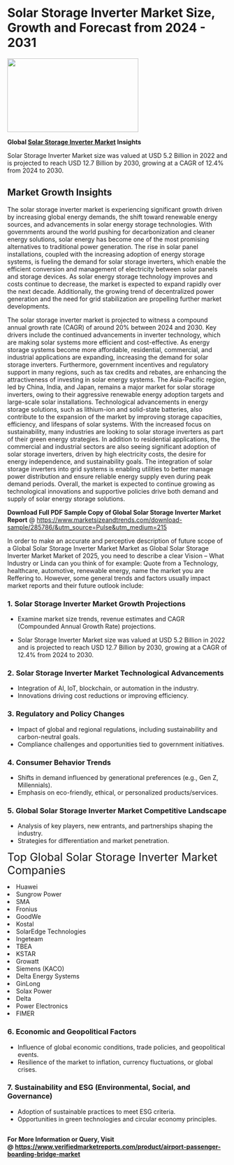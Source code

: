 <H1>Solar Storage Inverter Market Size, Growth and Forecast from 2024 - 2031</H1><img class="aligncenter size-medium wp-image-584254" src="https://thirdeyenews.in/wp-content/uploads/2024/09/Global-Market-Research-300x168.jpeg" alt="" width="300" height="168" /><p><strong>Global&nbsp;<a href="https://www.marketsizeandtrends.com/download-sample/285786/&amp;utm_source=Pulse&amp;utm_medium=215">Solar Storage Inverter Market</a> Insights</strong></p><p>Solar Storage Inverter Market size was valued at USD 5.2 Billion in 2022 and is projected to reach USD 12.7 Billion by 2030, growing at a CAGR of 12.4% from 2024 to 2030.</p><p><h2>Market Growth Insights</h2> <p>The solar storage inverter market is experiencing significant growth driven by increasing global energy demands, the shift toward renewable energy sources, and advancements in solar energy storage technologies. With governments around the world pushing for decarbonization and cleaner energy solutions, solar energy has become one of the most promising alternatives to traditional power generation. The rise in solar panel installations, coupled with the increasing adoption of energy storage systems, is fueling the demand for solar storage inverters, which enable the efficient conversion and management of electricity between solar panels and storage devices. As solar energy storage technology improves and costs continue to decrease, the market is expected to expand rapidly over the next decade. Additionally, the growing trend of decentralized power generation and the need for grid stabilization are propelling further market developments. <br></p> <p>The solar storage inverter market is projected to witness a compound annual growth rate (CAGR) of around 20% between 2024 and 2030. Key drivers include the continued advancements in inverter technology, which are making solar systems more efficient and cost-effective. As energy storage systems become more affordable, residential, commercial, and industrial applications are expanding, increasing the demand for solar storage inverters. Furthermore, government incentives and regulatory support in many regions, such as tax credits and rebates, are enhancing the attractiveness of investing in solar energy systems. The Asia-Pacific region, led by China, India, and Japan, remains a major market for solar storage inverters, owing to their aggressive renewable energy adoption targets and large-scale solar installations. Technological advancements in energy storage solutions, such as lithium-ion and solid-state batteries, also contribute to the expansion of the market by improving storage capacities, efficiency, and lifespans of solar systems. With the increased focus on sustainability, many industries are looking to solar storage inverters as part of their green energy strategies. In addition to residential applications, the commercial and industrial sectors are also seeing significant adoption of solar storage inverters, driven by high electricity costs, the desire for energy independence, and sustainability goals. The integration of solar storage inverters into grid systems is enabling utilities to better manage power distribution and ensure reliable energy supply even during peak demand periods. Overall, the market is expected to continue growing as technological innovations and supportive policies drive both demand and supply of solar energy storage solutions. <br> </p><p><span class=""><strong>Download Full PDF Sample Copy of Global Solar Storage Inverter Market Report</strong> @ <a href="https://www.marketsizeandtrends.com/download-sample/285786/&amp;utm_source=Pulse&amp;utm_medium=215" target="_blank">https://www.marketsizeandtrends.com/download-sample/285786/&amp;utm_source=Pulse&amp;utm_medium=215</a></span></p><p>In order to make an accurate and perceptive description of future scope of a Global&nbsp;Solar Storage Inverter Market Market as Global&nbsp;Solar Storage Inverter Market Market of 2025, you need to describe a clear Vision &ndash; What Industry or Linda can you think of for example: Quote from a Technology, healthcare, automotive, renewable energy, name the market you are Reffering to. However, some general trends and factors usually impact market reports and their future outlook include:</p><h3>1.&nbsp;<strong>Solar Storage Inverter Market Growth Projections</strong></h3><ul><li>Examine market size trends, revenue estimates and CAGR (Compounded Annual Growth Rate) projections.</li><li><p>Solar Storage Inverter Market size was valued at USD 5.2 Billion in 2022 and is projected to reach USD 12.7 Billion by 2030, growing at a CAGR of 12.4% from 2024 to 2030.</p></li></ul><h3>2.&nbsp;<strong>Solar Storage Inverter Market Technological Advancements</strong></h3><ul><li>Integration of AI, IoT, blockchain, or automation in the industry.</li><li>Innovations driving cost reductions or improving efficiency.</li></ul><h3>3.&nbsp;<strong>Regulatory and Policy Changes</strong></h3><ul><li>Impact of global and regional regulations, including sustainability and carbon-neutral goals.</li><li>Compliance challenges and opportunities tied to government initiatives.</li></ul><h3>4.&nbsp;<strong>Consumer Behavior Trends</strong></h3><ul><li>Shifts in demand influenced by generational preferences (e.g., Gen Z, Millennials).</li><li>Emphasis on eco-friendly, ethical, or personalized products/services.</li></ul><h3>5.&nbsp;<strong>Global Solar Storage Inverter Market Competitive Landscape</strong></h3><ul><li>Analysis of key players, new entrants, and partnerships shaping the industry.</li><li>Strategies for differentiation and market penetration.</li></ul><p data-pm-slice="1 1 []"><span style="color: inherit; font-family: inherit; font-size: 25px;">Top Global Solar Storage Inverter Market Companies</span></p><div class="" data-test-id=""><p><li>Huawei</li><li> Sungrow Power</li><li> SMA</li><li> Fronius</li><li> GoodWe</li><li> Kostal</li><li> SolarEdge Technologies</li><li> Ingeteam</li><li> TBEA</li><li> KSTAR</li><li> Growatt</li><li> Siemens (KACO)</li><li> Delta Energy Systems</li><li> GinLong</li><li> Solax Power</li><li> Delta</li><li> Power Electronics</li><li> FIMER</li></p></div><h3>6.&nbsp;<strong>Economic and Geopolitical Factors</strong></h3><ul><li>Influence of global economic conditions, trade policies, and geopolitical events.</li><li>Resilience of the market to inflation, currency fluctuations, or global crises.</li></ul><h3>7.&nbsp;<strong>Sustainability and ESG (Environmental, Social, and Governance)</strong></h3><ul><li>Adoption of sustainable practices to meet ESG criteria.</li><li>Opportunities in green technologies and circular economy principles.</li></ul><h2><strong style="font-size: 14px;">For More Information or Query, Visit @&nbsp;</strong><a style="background-color: #ffffff; font-size: 14px;" href="https://www.marketsizeandtrends.com/report/solar-storage-inverter-market/" target="_blank">https://www.verifiedmarketreports.com/product/airport-passenger-boarding-bridge-market</a></h2>
